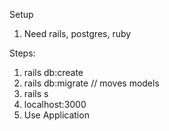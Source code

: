 Setup
1. Need rails, postgres, ruby

Steps:
1. rails db:create
2. rails db:migrate // moves models
3. rails s
4. localhost:3000
5. Use Application
